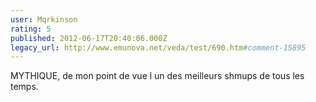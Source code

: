 ```yaml
---
user: Mqrkinson
rating: 5
published: 2012-06-17T20:40:06.000Z
legacy_url: http://www.emunova.net/veda/test/690.htm#comment-15895
---
```

MYTHIQUE, de mon point de vue l un des meilleurs shmups de tous les temps.